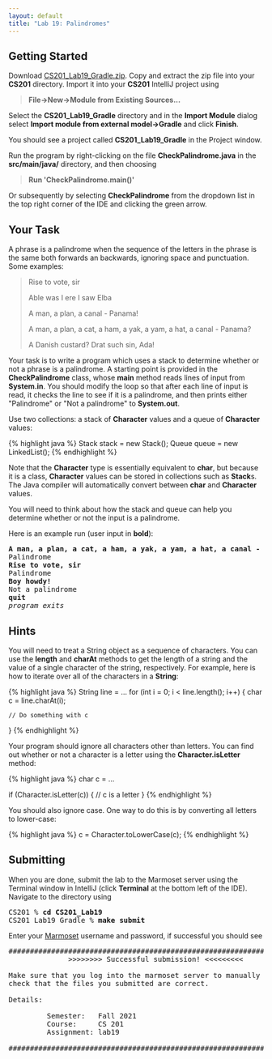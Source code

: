 ```yaml
---
layout: default
title: "Lab 19: Palindromes"
---
```


## Getting Started

Download [CS201\_Lab19\_Gradle.zip](CS201_Lab19_Gradle.zip). Copy and extract the zip file into your **CS201** directory. Import it into your **CS201** IntelliJ project using

> **File&rarr;New&rarr;Module from Existing Sources...**

Select the **CS201\_Lab19\_Gradle** directory and in the **Import Module** dialog select **Import module from external model&rarr;Gradle** and click **Finish**.

You should see a project called **CS201\_Lab19\_Gradle** in the Project window.

Run the program by right-clicking on the file **CheckPalindrome.java** in the **src/main/java/** directory, and then choosing

> **Run 'CheckPalindrome.main()'**

Or subsequently by selecting **CheckPalindrome** from the dropdown list in the top right corner of the IDE and clicking the green arrow.

## Your Task

A phrase is a palindrome when the sequence of the letters in the phrase is the same both forwards an backwards, ignoring space and punctuation. Some examples:

> Rise to vote, sir
>
> Able was I ere I saw Elba
>
> A man, a plan, a canal - Panama!
>
> A man, a plan, a cat, a ham, a yak, a yam, a hat, a canal - Panama?
>
> A Danish custard? Drat such sin, Ada!

Your task is to write a program which uses a stack to determine whether or not a phrase is a palindrome. A starting point is provided in the **CheckPalindrome** class, whose **main** method reads lines of input from **System.in**. You should modify the loop so that after each line of input is read, it checks the line to see if it is a palindrome, and then prints either "Palindrome" or "Not a palindrome" to **System.out**.

Use two collections: a stack of **Character** values and a queue of **Character** values:

{% highlight java %}
Stack<Character> stack = new Stack<Character>();
Queue<Character> queue = new LinkedList<Character>();
{% endhighlight %}

Note that the **Character** type is essentially equivalent to **char**, but because it is a class, **Character** values can be stored in collections such as **Stack**s. The Java compiler will automatically convert between **char** and **Character** values.

You will need to think about how the stack and queue can help you determine whether or not the input is a palindrome.

Here is an example run (user input in **bold**):

<pre>
<b>A man, a plan, a cat, a ham, a yak, a yam, a hat, a canal - Panama?</b>
Palindrome
<b>Rise to vote, sir</b>
Palindrome
<b>Boy howdy!</b>
Not a palindrome
<b>quit</b>
<i>program exits</i>
</pre>

## Hints

You will need to treat a String object as a sequence of characters. You can use the **length** and **charAt** methods to get the length of a string and the value of a single character of the string, respectively. For example, here is how to iterate over all of the characters in a **String**:

{% highlight java %}
String line = ...
for (int i = 0; i < line.length(); i++) {
    char c = line.charAt(i);

    // Do something with c
}
{% endhighlight %}

Your program should ignore all characters other than letters. You can find out whether or not a character is a letter using the **Character.isLetter** method:

{% highlight java %}
char c = ...

if (Character.isLetter(c)) {
    // c is a letter
}
{% endhighlight %}

You should also ignore case. One way to do this is by converting all letters to lower-case:

{% highlight java %}
c = Character.toLowerCase(c);
{% endhighlight %}

## Submitting

When you are done, submit the lab to the Marmoset server using the Terminal window in IntelliJ (click **Terminal** at the bottom left of the IDE). Navigate to the directory using

<pre>
CS201 % <b>cd CS201_Lab19</b>
CS201_Lab19_Gradle % <b>make submit</b>
</pre>

Enter your [Marmoset](https://cs.ycp.edu/marmoset) username and password, if successful you should see

<pre>
######################################################################
              >>>>>>>> Successful submission! <<<<<<<<<

Make sure that you log into the marmoset server to manually
check that the files you submitted are correct.

Details:

         Semester:   Fall 2021
         Course:     CS 201
         Assignment: lab19

######################################################################
</pre>
